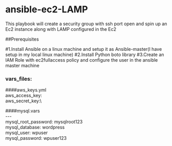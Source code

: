 # ansible-ec2-LAMP

This playbook will create a security group with ssh port open and spin up an Ec2 instance along with LAMP configured in the Ec2

##Prerequisites


#1.Install Ansible on a linux machine and setup it as Ansible-master(I have setup in my local linux machine)
#2.Install Python boto library
#3.Create an IAM Role with ec2fullaccess policy and configure the user in the ansible master machine



### vars_files:
####aws_keys.yml\
  aws_access_key:\
  aws_secret_key:\
  
####mysql.vars\
---\
mysql_root_password: mysqlroot123\
mysql_database: wordpress\
mysql_user: wpuser\
mysql_password: wpuser123

	
